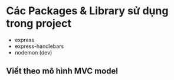 # Các Packages & Library sử dụng trong project

- express
- express-handlebars
- nodemon (dev)


## Viết theo mô hình MVC model
